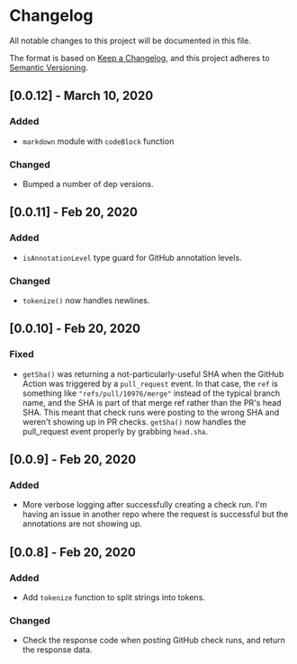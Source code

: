 # Changelog

All notable changes to this project will be documented in this file.

The format is based on [Keep a Changelog](https://keepachangelog.com/en/1.0.0/),
and this project adheres to [Semantic Versioning](https://semver.org/spec/v2.0.0.html).

## [0.0.12] - March 10, 2020

### Added

- `markdown` module with `codeBlock` function

### Changed

- Bumped a number of dep versions.

## [0.0.11] - Feb 20, 2020

### Added

- `isAnnotationLevel` type guard for GitHub annotation levels.

### Changed

- `tokenize()` now handles newlines.

## [0.0.10] - Feb 20, 2020

### Fixed

- `getSha()` was returning a not-particularly-useful SHA when the GitHub Action
  was triggered by a `pull_request` event. In that case, the `ref` is something
  like `"refs/pull/10976/merge"` instead of the typical branch name, and the SHA
  is part of that merge ref rather than the PR's head SHA. This meant that check
  runs were posting to the wrong SHA and weren't showing up in PR checks.
  `getSha()` now handles the pull_request event properly by grabbing `head.sha`.

## [0.0.9] - Feb 20, 2020

### Added

- More verbose logging after successfully creating a check run. I'm having an
  issue in another repo where the request is successful but the annotations are
  not showing up.

## [0.0.8] - Feb 20, 2020

### Added

- Add `tokenize` function to split strings into tokens.

### Changed

- Check the response code when posting GitHub check runs, and return the response data.

